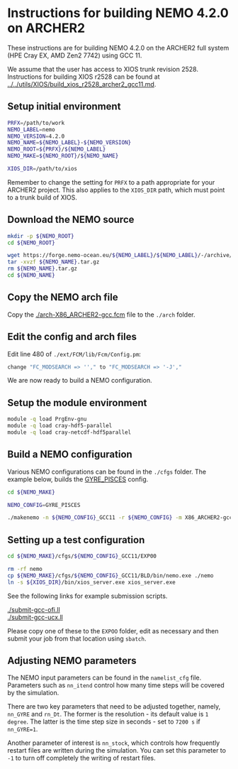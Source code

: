 Instructions for building NEMO 4.2.0 on ARCHER2
===============================================

These instructions are for building NEMO 4.2.0 on the ARCHER2 full system (HPE Cray EX, AMD Zen2 7742) using GCC 11.

We assume that the user has access to XIOS trunk revision 2528.
Instructions for building XIOS r2528 can be found at [../../utils/XIOS/build_xios_r2528_archer2_gcc11.md](../../utils/XIOS/build_xios_r2528_archer2_gcc11.md).  


Setup initial environment
-------------------------

```bash
PRFX=/path/to/work
NEMO_LABEL=nemo
NEMO_VERSION=4.2.0
NEMO_NAME=${NEMO_LABEL}-${NEMO_VERSION}
NEMO_ROOT=${PRFX}/${NEMO_LABEL}
NEMO_MAKE=${NEMO_ROOT}/${NEMO_NAME}

XIOS_DIR=/path/to/xios
```

Remember to change the setting for `PRFX` to a path appropriate for your ARCHER2 project.
This also applies to the `XIOS_DIR` path, which must point to a trunk build of XIOS.


Download the NEMO source
------------------------

```bash
mkdir -p ${NEMO_ROOT}
cd ${NEMO_ROOT}

wget https://forge.nemo-ocean.eu/${NEMO_LABEL}/${NEMO_LABEL}/-/archive/${NEMO_VERSION}/${NEMO_NAME}.tar.gz
tar -xvzf ${NEMO_NAME}.tar.gz
rm ${NEMO_NAME}.tar.gz
cd ${NEMO_NAME}
```


Copy the NEMO arch file
-----------------------

Copy the [./arch-X86_ARCHER2-gcc.fcm](./arch-X86_ARCHER2-gcc.fcm) file to the `./arch` folder.


Edit the config and arch files
------------------------------

Edit line 480 of `./ext/FCM/lib/Fcm/Config.pm`:

```bash
change "FC_MODSEARCH => ''," to "FC_MODSEARCH => '-J',"
```

We are now ready to build a NEMO configuration.


Setup the module environment
----------------------------

```bash
module -q load PrgEnv-gnu
module -q load cray-hdf5-parallel
module -q load cray-netcdf-hdf5parallel
```


Build a NEMO configuration
--------------------------

Various NEMO configurations can be found in the `./cfgs` folder. The example below,
builds the [GYRE_PISCES](https://sites.nemo-ocean.io/user-guide/cfgs.html#gyre-pisces) config.

```bash
cd ${NEMO_MAKE}

NEMO_CONFIG=GYRE_PISCES

./makenemo -n ${NEMO_CONFIG}_GCC11 -r ${NEMO_CONFIG} -m X86_ARCHER2-gcc -j 16
```


Setting up a test configuration
-------------------------------

```bash
cd ${NEMO_MAKE}/cfgs/${NEMO_CONFIG}_GCC11/EXP00

rm -rf nemo
cp ${NEMO_MAKE}/cfgs/${NEMO_CONFIG}_GCC11/BLD/bin/nemo.exe ./nemo
ln -s ${XIOS_DIR}/bin/xios_server.exe xios_server.exe
```

See the following links for example submission scripts.

[./submit-gcc-ofi.ll](./submit-gcc-ofi.ll)\
[./submit-gcc-ucx.ll](./submit-gcc-ucx.ll)

Please copy one of these to the `EXPOO` folder, edit as necessary and then submit
your job from that location using `sbatch`.


Adjusting NEMO parameters
-------------------------

The NEMO input parameters can be found in the `namelist_cfg` file. Parameters such
as `nn_itend` control how many time steps will be covered by the simulation.

There are two key parameters that need to be adjusted together, namely, `nn_GYRE`
and `rn_Dt`. The former is the resolution - its default value is `1 degree`.
The latter is the time step size in seconds - set to `7200 s` if `nn_GYRE=1`.

Another parameter of interest is `nn_stock`, which controls how frequently restart
files are written during the simulation. You can set this parameter to `-1` to turn
off completely the writing of restart files.
